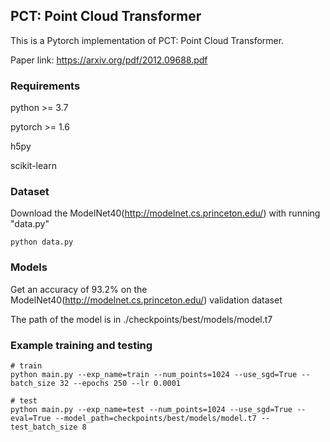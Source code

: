 ## PCT: Point Cloud Transformer
This is a Pytorch implementation of PCT: Point Cloud Transformer.

Paper link: https://arxiv.org/pdf/2012.09688.pdf

### Requirements
python >= 3.7

pytorch >= 1.6

h5py

scikit-learn

### Dataset
Download the ModelNet40(http://modelnet.cs.princeton.edu/) with running "data.py" 
```shell script
python data.py
```


### Models
Get an accuracy of 93.2% on the ModelNet40(http://modelnet.cs.princeton.edu/) validation dataset

The path of the model is in ./checkpoints/best/models/model.t7

### Example training and testing
```shell script
# train
python main.py --exp_name=train --num_points=1024 --use_sgd=True --batch_size 32 --epochs 250 --lr 0.0001

# test
python main.py --exp_name=test --num_points=1024 --use_sgd=True --eval=True --model_path=checkpoints/best/models/model.t7 --test_batch_size 8

```
